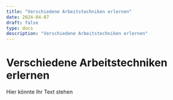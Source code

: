 ```yaml
---
title: "Verschiedene Arbeitstechniken erlernen"
date: 2024-04-07
draft: false
type: docs
description: "Verschiedene Arbeitstechniken erlernen"
---
```


# Verschiedene Arbeitstechniken erlernen

Hier könnte Ihr Text stehen